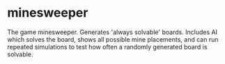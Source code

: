 # minesweeper

The game minesweeper. Generates 'always solvable' boards. Includes AI which solves the board, shows all possible mine placements, and can run repeated simulations to test how often a randomly generated board is solvable.
